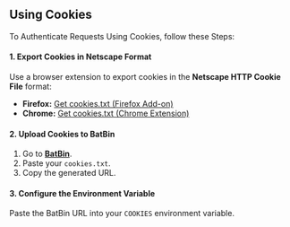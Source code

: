 ## **Using Cookies**

To Authenticate Requests Using Cookies, follow these Steps:

#### **1. Export Cookies in Netscape Format**  
Use a browser extension to export cookies in the **Netscape HTTP Cookie File** format:

- **Firefox:** [Get cookies.txt (Firefox Add-on)](https://addons.mozilla.org/en-US/firefox/addon/cookies-txt/)
- **Chrome:** [Get cookies.txt (Chrome Extension)](https://chromewebstore.google.com/detail/get-cookiestxt-clean/ahmnmhfbokciafffnknlekllgcnafnie)

#### **2. Upload Cookies to BatBin**
1. Go to **[BatBin](https://batbin.me)**.
2. Paste your `cookies.txt`.
3. Copy the generated URL.

#### **3. Configure the Environment Variable**
Paste the BatBin URL into your `COOKIES` environment variable.
